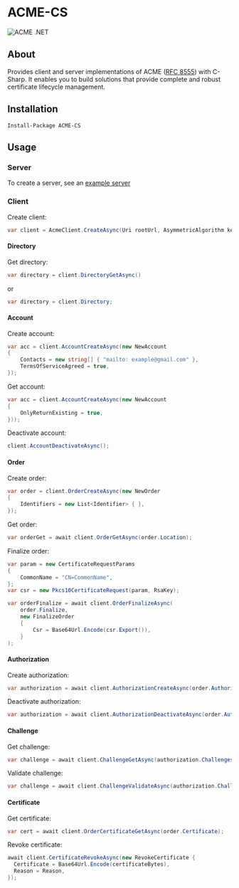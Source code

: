 # ACME-CS

![ACME .NET](https://github.com/microshine/acme-cs/workflows/.NET%20Core/badge.svg)

## About

Provides client and server implementations of ACME ([RFC 8555](https://tools.ietf.org/html/rfc8555)) with C-Sharp. It enables you to build solutions that provide complete and robust certificate lifecycle management.

## Installation

```
Install-Package ACME-CS
```
## Usage

### Server

To create a server, see an [example server](https://github.com/PeculiarVentures/acme/tree/master/examples/AspNetCore.Server)

### Client

Create client:

```cs
var client = AcmeClient.CreateAsync(Uri rootUrl, AsymmetricAlgorithm key);
```

#### Directory

Get directory:

```cs
var directory = client.DirectoryGetAsync()
```

or

```cs
var directory = client.Directory;
```

#### Account

Create account:

```cs
var acc = client.AccountCreateAsync(new NewAccount
{
    Contacts = new string[] { "mailto: example@gmail.com" },
    TermsOfServiceAgreed = true,
});
```

Get account:

```cs
var acc = client.AccountCreateAsync(new NewAccount
{
    OnlyReturnExisting = true,
}));
```

Deactivate account:

```cs
client.AccountDeactivateAsync();
```

#### Order

Create order:

```cs
var order = client.OrderCreateAsync(new NewOrder
{
    Identifiers = new List<Identifier> { },
});
```

Get order:

```cs
var orderGet = await client.OrderGetAsync(order.Location);
```

Finalize order:

```cs
var param = new CertificateRequestParams
{
    CommonName = "CN=CommonName",
};
var csr = new Pkcs10CertificateRequest(param, RsaKey);

var orderFinalize = await client.OrderFinalizeAsync(
    order.Finalize,
    new FinalizeOrder
    {
        Csr = Base64Url.Encode(csr.Export()),
    }
);
```

#### Authorization

Create authorization:

```cs
var authorization = await client.AuthorizationCreateAsync(order.Authorizations[0]);
```

Deactivate authorization:

```cs
var authorization = await client.AuthorizationDeactivateAsync(order.Authorizations[0]);
```

#### Challenge

Get challenge:

```cs
var challenge = await client.ChallengeGetAsync(authorization.Challenges[0]);
```

Validate challenge:

```cs
var challenge = await client.ChallengeValidateAsync(authorization.Challenges[0]);
```

#### Certificate

Get certificate:

```cs
var cert = await client.OrderCertificateGetAsync(order.Certificate);
```

Revoke certificate:

```cs
await client.CertificateRevokeAsync(new RevokeCertificate {
  Certificate = Base64Url.Encode(certificateBytes),
  Reason = Reason,
});
```